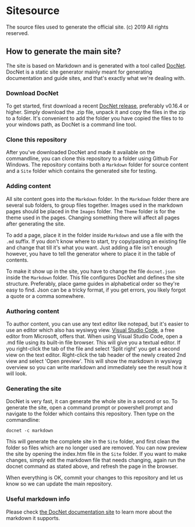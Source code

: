 # Sitesource

The source files used to generate the official site. (c) 2019 All rights reserved. 

## How to generate the main site?

The site is based on Markdown and is generated with a tool called [DocNet](https://github.com/FransBouma/DocNet). DocNet is a static site
generator mainly meant for generating documentation and guide sites, and that's exactly what we're dealing with.

### Download DocNet
To get started, first download a recent [DocNet release](https://github.com/FransBouma/DocNet/releases), preferably v0.16.4 or higher. Simply
download the .zip file, unpack it and copy the files in the zip to a folder. It's convenient to add the folder you have copied the files to to 
your windows path, as DocNet is a command line tool.

### Clone this repository
After you've downloaded DocNet and made it available on the commandline, you can clone this repository to a folder using Github For Windows. 
The repository contains both a `Markdown` folder for source content and a `Site` folder which contains the generated site for testing. 

### Adding content
All site content goes into the `Markdown` folder. In the `Markdown` folder there are several sub folders, to group files together. Images
used in the markdown pages should be placed in the `Images` folder. The `Theme` folder is for the theme used in the pages. Changing something
there will affect all pages after generating the site. 

To add a page, place it in the folder inside `Markdown` and use a file with the `.md` suffix. If you don't know where to start, try copy/pasting
an existing file and change that till it's what you want. Just adding a file isn't enough however, you have to tell the generator where to 
place it in the table of contents. 

To make it show up in the site, you have to change the file `docnet.json` inside the `Markdown` folder. This file configures DocNet and defines the
site structure. Preferably, place game guides in alphabetical order so they're easy to find. Json can be a tricky format, if you get errors, you likely
forgot a quote or a comma somewhere. 

### Authoring content
To author content, you can use any text editor like notepad, but it's easier to use an editor which also has wysiwyg view. 
[Visual Studio Code](https://code.visualstudio.com), a free editor from Microsoft, offers that. When using Visual Studio Code, open a .md file using its
built-in file browser. This will give you a textual editor. If you right-click the tab of the file and select 'Split right' you get a second 
view on the text editor. Right-click the tab header of the newly created 2nd view and select 'Open preview'. This will show the markdown in wysiwyg overview
so you can write markdown and immediately see the result how it will look.

### Generating the site
DocNet is very fast, it can generate the whole site in a second or so. To generate the site, open a command prompt or powershell prompt and navigate to the
folder which contains this repository. Then type on the commandline:

```
docnet -c markdown
```

This will generate the complete site in the `Site` folder, and first clean the folder so files which are no longer used are removed. You can now preview
the site by opening the index.htm file in the `Site` folder. If you want to make changes, simply edit the markdown file that needs changing, again run the 
docnet command as stated above, and refresh the page in the browser. 

When everything is OK, commit your changes to this repository and let us know so we can update the main repository. 

### Useful markdown info
Please check [the DocNet documentation site](http://fransbouma.github.io/DocNet/WritingcontentusingMarkdown.htm) to learn more about the markdown it supports.